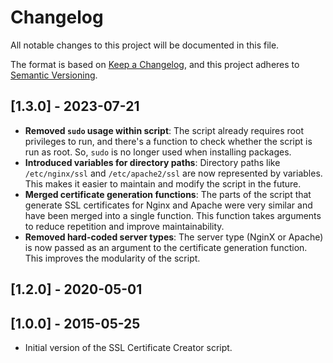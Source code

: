 
# Changelog
All notable changes to this project will be documented in this file.

The format is based on [Keep a Changelog](https://keepachangelog.com/en/1.0.0/),
and this project adheres to [Semantic Versioning](https://semver.org/spec/v2.0.0.html).

## [1.3.0] - 2023-07-21

- **Removed `sudo` usage within script**: The script already requires root privileges to run, and there's a function to check whether the script is run as root. So, `sudo` is no longer used when installing packages.
- **Introduced variables for directory paths**: Directory paths like `/etc/nginx/ssl` and `/etc/apache2/ssl` are now represented by variables. This makes it easier to maintain and modify the script in the future.
- **Merged certificate generation functions**: The parts of the script that generate SSL certificates for Nginx and Apache were very similar and have been merged into a single function. This function takes arguments to reduce repetition and improve maintainability.
- **Removed hard-coded server types**: The server type (NginX or Apache) is now passed as an argument to the certificate generation function. This improves the modularity of the script.

## [1.2.0] - 2020-05-01

## [1.0.0] - 2015-05-25
- Initial version of the SSL Certificate Creator script.
